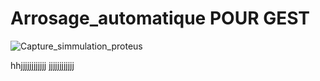 # Arrosage_automatique POUR GEST

![Capture_simmulation_proteus](https://user-images.githubusercontent.com/92784792/138357766-753fee87-4fcf-4120-afef-7c3001da1019.PNG)

hhjjjjjjjjjjjj
jjjjjjjjjjjj
